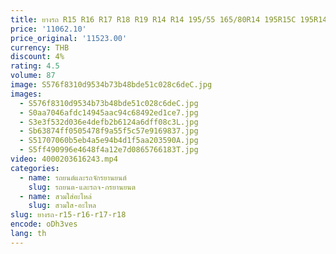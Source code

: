 ```yaml
---
title: ยางรถ R15 R16 R17 R18 R19 R14 R14 195/55 165/80R14 195R15C 195R14C 175/70/175 70สำหรับรถยนต์แบบไม่มียางใน
price: '11062.10'
price_original: '11523.00'
currency: THB
discount: 4%
rating: 4.5
volume: 87
image: S576f8310d9534b73b48bde51c028c6deC.jpg
images:
  - S576f8310d9534b73b48bde51c028c6deC.jpg
  - S0aa7046afdc14945aac94c68492ed1ce7.jpg
  - S3e3f532d036e4defb2b6124a6dff08c3L.jpg
  - Sb63874ff0505478f9a55f5c57e9169837.jpg
  - S51707060b5eb4a5e94b4d1f5aa203590A.jpg
  - S5ff490996e4648f4a12e7d0865766183T.jpg
video: 4000203616243.mp4
categories:
  - name: รถยนต์และรถจักรยานยนต์
    slug: รถยนต-และรถจ-กรยานยนต
  - name: สวมใส่อะไหล่
    slug: สวมใส-อะไหล
slug: ยางรถ-r15-r16-r17-r18
encode: oDh3ves
lang: th
---
```

  